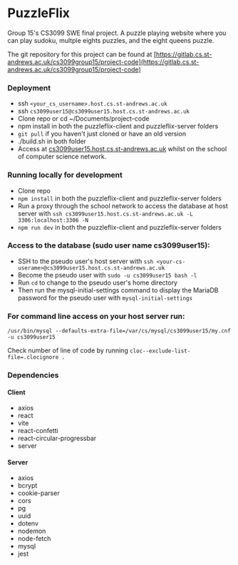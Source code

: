 # PuzzleFlix

Group 15's CS3099 SWE final project.
A puzzle playing website where you can play sudoku, multple eights puzzles, and the eight queens puzzle.

The git repository for this project can be found at [https://gitlab.cs.st-andrews.ac.uk/cs3099group15/project-code](https://gitlab.cs.st-andrews.ac.uk/cs3099group15/project-code)

### Deployment

-   ssh `<your_cs_username>.host.cs.st-andrews.ac.uk`
-   ssh `cs3099user15@cs3099user15.host.cs.st-andrews.ac.uk`
-   Clone repo or cd ~/Documents/project-code
-   npm install in both the puzzleflix-client and puzzleflix-server folders
-   `git pull` if you haven't just cloned or have an old version
-   ./build.sh in both folder
-   Access at [cs3099user15.host.cs.st-andrews.ac.uk](cs3099user15.host.cs.st-andrews.ac.uk) whilst on the school of computer science network.

### Running locally for development

-   Clone repo
-   `npm install` in both the puzzleflix-client and puzzleflix-server folders
-   Run a proxy through the school network to access the database at host server with `ssh cs3099user15.host.cs.st-andrews.ac.uk -L 3306:localhost:3306 -N`
-   `npm run dev` in both the puzzleflix-client and puzzleflix-server folders

### Access to the database (sudo user name cs3099user15):

-   SSH to the pseudo user's host server with `ssh <your-cs-userame>@cs3099user15.host.cs.st-andrews.ac.uk`
-   Become the pseudo user with `sudo -u cs3099user15 bash -l`
-   Run `cd` to change to the pseudo user's home directory
-   Then run the mysql-initial-settings command to display the MariaDB password for the pseudo user with `mysql-initial-settings`

### For command line access on your host server run:

`/usr/bin/mysql --defaults-extra-file=/var/cs/mysql/cs3099user15/my.cnf -u cs3099user15`

Check number of line of code by running `cloc--exclude-list-file=.clocignore .`

### Dependencies

#### Client

-   axios
-   react
-   vite
-   react-confetti
-   react-circular-progressbar
-   server

#### Server

-   axios
-   bcrypt
-   cookie-parser
-   cors
-   pg
-   uuid
-   dotenv
-   nodemon
-   node-fetch
-   mysql
-   jest
